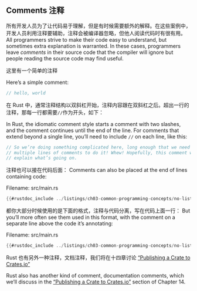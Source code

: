 ## Comments 注释

所有开发人员为了让代码易于理解，但是有时候需要额外的解释。在这些案例中，开发人员利用注释要辅助，注释会被编译器忽略，但他人阅读代码时有很有用。
All programmers strive to make their code easy to understand, but sometimes
extra explanation is warranted. In these cases, programmers leave _comments_ in
their source code that the compiler will ignore but people reading the source
code may find useful.

这里有一个简单的注释

Here’s a simple comment:

```rust
// hello, world
```

在 Rust 中，通常注释结构以双斜杠开始，注释内容跟在双斜杠之后。超出一行的注释，那每一行都需要`//`作为开头，如下：

In Rust, the idiomatic comment style starts a comment with two slashes, and the
comment continues until the end of the line. For comments that extend beyond a
single line, you’ll need to include `//` on each line, like this:

```rust
// So we’re doing something complicated here, long enough that we need
// multiple lines of comments to do it! Whew! Hopefully, this comment will
// explain what’s going on.
```

注释也可以接在代码后面：
Comments can also be placed at the end of lines containing code:

<span class="filename">Filename: src/main.rs</span>

```rust
{{#rustdoc_include ../listings/ch03-common-programming-concepts/no-listing-24-comments-end-of-line/src/main.rs}}
```

都你大部分时候使用的是下面的格式，注释与代码分离，写在代码上面一行：
But you’ll more often see them used in this format, with the comment on a
separate line above the code it’s annotating:

<span class="filename">Filename: src/main.rs</span>

```rust
{{#rustdoc_include ../listings/ch03-common-programming-concepts/no-listing-25-comments-above-line/src/main.rs}}
```

Rust 也有另外一种注释，文档注释，我们将在十四章讨论 [“Publishing a Crate to Crates.io”][publishing]

Rust also has another kind of comment, documentation comments, which we’ll
discuss in the [“Publishing a Crate to Crates.io”][publishing]<!-- ignore -->
section of Chapter 14.

[publishing]: ch14-02-publishing-to-crates-io.html

